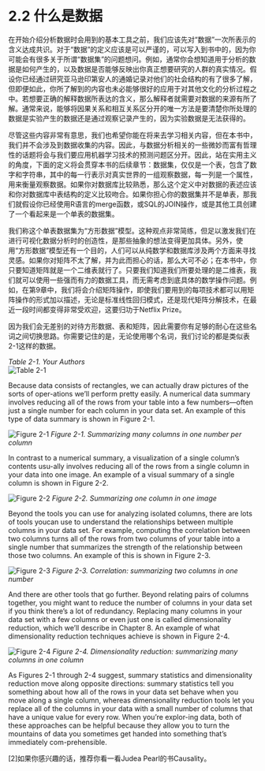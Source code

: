 ﻿2.2 什么是数据
==============================

在开始介绍分析数据时会用到的基本工具之前，我们应该先对“数据”一次所表示的含义达成共识。对于“数据”的定义应该是可以严谨的，可以写入到书中的，因为你可能会有很多关于所谓“数据集”的问题想问。例如，通常你会想知道用于分析的数据是如何产生的，以及数据是否能够反映出你真正想要研究的人群的真实情况。假设你已经通过研究亚马逊印第安人的通婚记录对他们的社会结构的有了很多了解，但即便如此，你所了解到的内容也未必能够很好的应用于对其他文化的分析过程之中。若想要正确的解释数据所表达的含义，那么解释者就需要对数据的来源有所了解。通常来说，能够将因果关系和相互关系区分开的唯一方法是要清楚你所处理的数据是实验产生的数据还是通过观察记录产生的，因为实验数据是无法获得的。

尽管这些内容非常有意思，我们也希望你能在将来去学习相关内容，但在本书中，我们并不会涉及到数据收集的内容。因此，与数据分析相关的一些微妙而富有哲理性的话题将会与我们要应用机器学习技术的预测问题区分开。因此，站在实用主义的角度，下面的定义将会贯穿本书的后续章节：数据集，仅仅是一个表，包含了数字和字符串，其中的每一行表示对真实世界的一组观察数据，每一列是一个属性，用来衡量观察数据。如果你对数据库比较熟悉，那么这个定义中对数据的表述应该和你对数据库中表结构的定义比较吻合。如果你担心你的数据集并不是单表，那我们就假设你已经使用R语言的merge函数，或SQL的JOIN操作，或是其他工具创建了一个看起来是一个单表的数据集。

我们称这个单表数据集为“方形数据”模型。这种观点非常简练，但足以激发我们在进行可视化数据分析时的创造性，是那些抽象的想法变得更加具体。另外，使用“方形数据”模型还有一个目的，人们可以从纯数学和数据库涉及两个方面来寻找灵感。如果你对矩阵不太了解，并为此而担心的话，那么大可不必；在本书中，你只要知道矩阵就是一个二维表就行了。只要我们知道我们所要处理的是二维表，我们就可以使用一些强而有力的数据工具，而无需考虑到底具体的数学操作问题。例如，在第9章中，我们将会介绍矩阵操作，即使我们要用到的每项技术都可以用矩阵操作的形式加以描述，无论是标准线性回归模式，还是现代矩阵分解技术，在最近一段时间都变得非常受欢迎，这要归功于Netflix Prize。

因为我们会无差别的对待方形数据、表和矩阵，因此需要你有足够的耐心在这些名词之间切换思路。你需要记住的是，无论使用哪个名词，我们讨论的都是类似表2-1这样的数据。

*Table 2-1. Your Authors*<br>
![Table 2-1](https://raw.github.com/caoxudong/ml_hackers/master/images/table2-1.png "Table 2-1. Your authors")



Because data consists of rectangles, we can actually draw pictures of the sorts of oper-ations we’ll perform pretty easily. A numerical data summary involves reducing all of the rows from your table into a few numbers―often just a single number for each column  in  your  data  set.  An  example  of  this  type  of  data  summary  is  shown in Figure 2-1.

![Figure 2-1](https://raw.github.com/caoxudong/ml_hackers/master/images/figure2-1.png "Figure 2-1. Summarizing many columns in one number per column")
*Figure 2-1. Summarizing many columns in one number per column*


In contrast to a numerical summary, a visualization of a single column’s contents usu-ally involves reducing all of the rows from a single column in your data into one image. An example of a visual summary of a single column is shown in Figure 2-2.

![Figure 2-2](https://raw.github.com/caoxudong/ml_hackers/master/images/figure2-2.png "Figure 2-2. Summarizing one column in one image")
*Figure 2-2. Summarizing one column in one image*

Beyond the tools you can use for analyzing isolated columns, there are lots of tools youcan use to understand the relationships between multiple columns in your data set. For example, computing the correlation between two columns turns all of the rows from two columns of your table into a single number that summarizes the strength of the relationship between those two columns. An example of this is shown in Figure 2-3.

![Figure 2-3](https://raw.github.com/caoxudong/ml_hackers/master/images/figure2-3.png "Figure 2-3. Correlation: summarizing two columns in one number")
*Figure 2-3. Correlation: summarizing two columns in one number*

And there are other tools that go further. Beyond relating pairs of columns together, you might want to reduce the number of columns in your data set if you think there’s a lot of redundancy. Replacing many columns in your data set with a few columns or even just one is called dimensionality reduction, which we’ll describe in Chapter 8. An example of what dimensionality reduction techniques achieve is shown in Figure 2-4.

![Figure 2-4](https://raw.github.com/caoxudong/ml_hackers/master/images/figure2-4.png "Figure 2-4. Dimensionality reduction: summarizing many columns in one column")
*Figure 2-4. Dimensionality reduction: summarizing many columns in one column*

As Figures 2-1 through 2-4 suggest, summary statistics and dimensionality reduction move along opposite directions: summary statistics tell you something about how all of the rows in your data set behave when you move along a single column, whereas dimensionality reduction tools let you replace all of the columns in your data with a small number of columns that have a unique value for every row. When you’re explor-ing data, both of these approaches can be helpful because they allow you to turn the mountains of data you sometimes get handed into something that’s immediately com-prehensible.


[2]如果你感兴趣的话，推荐你看一看Judea Pearl的书Causality。
